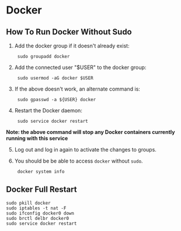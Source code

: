 # Docker

## How To Run Docker Without Sudo

1. Add the docker group if it doesn't already exist:

        sudo groupadd docker

2. Add the connected user "$USER" to the docker group:

        sudo usermod -aG docker $USER

3. If the above doesn't work, an alternate command is:
 
        sudo gpasswd -a ${USER} docker

4. Restart the Docker daemon:

        sudo service docker restart

**Note: the above command will stop any Docker containers currently running with this service**


5. Log out and log in again to activate the changes to groups.

6. You should be be able to access `docker` without `sudo`.

        docker system info


## Docker Full Restart

```
sudo pkill docker
sudo iptables -t nat -F
sudo ifconfig docker0 down
sudo brctl delbr docker0
sudo service docker restart
```